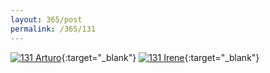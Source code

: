 ```yaml
---
layout: 365/post
permalink: /365/131
---
```


[![131 Arturo](https://c2.staticflickr.com/2/1560/23964745403_6fd06c59d7_c.jpg)](https://www.flickr.com/photos/131440297@N08/23964745403/){:target="_blank"}
[![131 Irene](https://c2.staticflickr.com/2/1620/24564786496_9524fc104b_c.jpg)](https://www.flickr.com/photos/25124902@N04/24564786496/){:target="_blank"}


>

>

